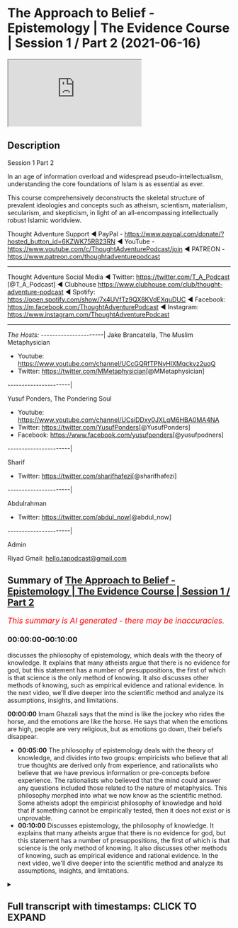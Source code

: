 # The Approach to Belief - Epistemology | The Evidence Course | Session 1 / Part 2 (2021-06-16)

<iframe loading='lazy' allow='autoplay' src='https://www.youtube.com/embed/Unb6O0zpIYM'></iframe>

## Description

Session 1 Part 2

In an age of information overload and widespread pseudo-intellectualism, understanding the core foundations of Islam is as essential as ever.

This course comprehensively deconstructs the skeletal structure of prevalent ideologies and concepts such as atheism, scientism, materialism, secularism, and skepticism, in light of an all-encompassing intellectually robust Islamic worldview.

Thought Adventure Support
◄ PayPal - <https://www.paypal.com/donate/?hosted_button_id=6KZWK75RB23RN>
◄ YouTube - <https://www.youtube.com/c/ThoughtAdventurePodcast/join>
◄ PATREON - <https://www.patreon.com/thoughtadventurepodcast>
____________________________________________________________________

Thought Adventure Social Media
◄ Twitter: <https://twitter.com/T_A_Podcast​​> [@T_A_Podcast]
◄ Clubhouse <https://www.clubhouse.com/club/thought-adventure-podcast>
◄ Spotify: <https://open.spotify.com/show/7x4UVfTz9QX8KVdEXquDUC>
◄ Facebook: <https://m.facebook.com/ThoughtAdventurePodcast>
◄ Instagram: <https://www.instagram.com/ThoughtAdventurePodcast​>

----------------------------------------------------------------

*The Hosts:*
----------------------|
Jake Brancatella, The Muslim Metaphysician

- Youtube: <https://www.youtube.com/channel/UCcGQRfTPNyHlXMqckvz2uqQ>
- Twitter:  <https://twitter.com/MMetaphysician​​> [@MMetaphysician]

----------------------|

Yusuf Ponders, The Pondering Soul

- Youtube: <https://www.youtube.com/channel/UCsiDDxy0JXLqM6HBA0MA4NA>
- Twitter: <https://twitter.com/YusufPonders​​> [@YusufPonders]
- Facebook: <https://www.facebook.com/yusufponders​> [@yusufpodners]

----------------------|

Sharif

- Twitter: <https://twitter.com/sharifhafezi​​> [@sharifhafezi]

----------------------|

Abdulrahman

- Twitter: <https://twitter.com/abdul_now​> [@abdul_now]

----------------------|

Admin

Riyad
Gmail: hello.tapodcast@gmail.com

## Summary of [The Approach to Belief - Epistemology | The Evidence Course | Session 1 / Part 2](https://www.youtube.com/watch?v=Unb6O0zpIYM)

*<span style="color:red; font-size:125%">This summary is AI generated - there may be inaccuracies</span>. [](/)*

### <a onclick="modifyYTiframeseektime('0')">00:00:00-00:10:00</a>

 discusses the philosophy of epistemology, which deals with the theory of knowledge. It explains that many atheists argue that there is no evidence for god, but this statement has a number of presuppositions, the first of which is that science is the only method of knowing. It also discusses other methods of knowing, such as empirical evidence and rational evidence. In the next video, we'll dive deeper into the scientific method and analyze its assumptions, insights, and limitations.

**<a onclick="modifyYTiframeseektime('0')">00:00:00</a>** Imam Ghazali says that the mind is like the jockey who rides the horse, and the emotions are like the horse. He says that when the emotions are high, people are very religious, but as emotions go down, their beliefs disappear.

- **<a onclick="modifyYTiframeseektime('300')">00:05:00</a>** The philosophy of epistemology deals with the theory of knowledge, and divides into two groups: empiricists who believe that all true thoughts are derived only from experience, and rationalists who believe that we have previous information or pre-concepts before experience. The rationalists who believed that the mind could answer any questions included those related to the nature of metaphysics. This philosophy morphed into what we now know as the scientific method. Some atheists adopt the empiricist philosophy of knowledge and hold that if something cannot be empirically tested, then it does not exist or is unprovable.
- **<a onclick="modifyYTiframeseektime('600')">00:10:00</a>** Discusses epistemology, the philosophy of knowledge. It explains that many atheists argue that there is no evidence for god, but this statement has a number of presuppositions, the first of which is that science is the only method of knowing. It also discusses other methods of knowing, such as empirical evidence and rational evidence. In the next video, we'll dive deeper into the scientific method and analyze its assumptions, insights, and limitations.

<details><summary><h2>Full transcript with timestamps: CLICK TO EXPAND</h2></summary>

<a onclick="modifyYTiframeseektime('14')">0:00:14</a> i'm a bird  
<a onclick="modifyYTiframeseektime('16')">0:00:16</a> you have a high temperature you feel a  
<a onclick="modifyYTiframeseektime('19')">0:00:19</a> bit ill  
<a onclick="modifyYTiframeseektime('20')">0:00:20</a> so you think to yourself i'm going to go  
<a onclick="modifyYTiframeseektime('21')">0:00:21</a> to the doctor you tell the doctor your  
<a onclick="modifyYTiframeseektime('24')">0:00:24</a> symptoms  
<a onclick="modifyYTiframeseektime('25')">0:00:25</a> that you've got a headache you feel  
<a onclick="modifyYTiframeseektime('26')">0:00:26</a> feverish and the doctor he closes his  
<a onclick="modifyYTiframeseektime('29')">0:00:29</a> eyes  
<a onclick="modifyYTiframeseektime('30')">0:00:30</a> and he starts mumbling to himself and  
<a onclick="modifyYTiframeseektime('33')">0:00:33</a> then he opens his eyes  
<a onclick="modifyYTiframeseektime('34')">0:00:34</a> and says you've got cancer  
<a onclick="modifyYTiframeseektime('38')">0:00:38</a> and you'll be cured if you give me ten  
<a onclick="modifyYTiframeseektime('40')">0:00:40</a> thousand pounds  
<a onclick="modifyYTiframeseektime('42')">0:00:42</a> what would your reaction be would we  
<a onclick="modifyYTiframeseektime('44')">0:00:44</a> take  
<a onclick="modifyYTiframeseektime('45')">0:00:45</a> what he said on faith after all he is a  
<a onclick="modifyYTiframeseektime('49')">0:00:49</a> doctor  
<a onclick="modifyYTiframeseektime('50')">0:00:50</a> or would we question the doctor and ask  
<a onclick="modifyYTiframeseektime('53')">0:00:53</a> what's the evidence  
<a onclick="modifyYTiframeseektime('55')">0:00:55</a> do you have to make such a claim why  
<a onclick="modifyYTiframeseektime('58')">0:00:58</a> give you ten thousand pounds doesn't  
<a onclick="modifyYTiframeseektime('60')">0:01:00</a> make any sense  
<a onclick="modifyYTiframeseektime('61')">0:01:01</a> now if the doctor stated that he feels  
<a onclick="modifyYTiframeseektime('64')">0:01:04</a> it in his heart  
<a onclick="modifyYTiframeseektime('65')">0:01:05</a> that you have cancer it's an emotion  
<a onclick="modifyYTiframeseektime('67')">0:01:07</a> that he's feeling  
<a onclick="modifyYTiframeseektime('69')">0:01:09</a> would you simply accept this so-called  
<a onclick="modifyYTiframeseektime('72')">0:01:12</a> evidence  
<a onclick="modifyYTiframeseektime('73')">0:01:13</a> evidence based upon emotion i think  
<a onclick="modifyYTiframeseektime('75')">0:01:15</a> pretty much every single person will  
<a onclick="modifyYTiframeseektime('77')">0:01:17</a> probably say  
<a onclick="modifyYTiframeseektime('78')">0:01:18</a> no they wouldn't accept that we'd simply  
<a onclick="modifyYTiframeseektime('81')">0:01:21</a> not base decisions  
<a onclick="modifyYTiframeseektime('82')">0:01:22</a> like on matters of health on simply  
<a onclick="modifyYTiframeseektime('85')">0:01:25</a> emotional grounds similarly imagine  
<a onclick="modifyYTiframeseektime('88')">0:01:28</a> again  
<a onclick="modifyYTiframeseektime('89')">0:01:29</a> you have a kid and he goes to uh  
<a onclick="modifyYTiframeseektime('92')">0:01:32</a> he's doing his high school exams or  
<a onclick="modifyYTiframeseektime('95')">0:01:35</a> college exams  
<a onclick="modifyYTiframeseektime('96')">0:01:36</a> and he comes to a maths question on  
<a onclick="modifyYTiframeseektime('98')">0:01:38</a> integration or calculus  
<a onclick="modifyYTiframeseektime('100')">0:01:40</a> and it's a very difficult question and  
<a onclick="modifyYTiframeseektime('102')">0:01:42</a> so he simply closes his eyes  
<a onclick="modifyYTiframeseektime('105')">0:01:45</a> and he starts thinking or he thinks of  
<a onclick="modifyYTiframeseektime('107')">0:01:47</a> the first answer that pops into his head  
<a onclick="modifyYTiframeseektime('109')">0:01:49</a> and he puts that down  
<a onclick="modifyYTiframeseektime('111')">0:01:51</a> was that acceptable of course not the  
<a onclick="modifyYTiframeseektime('114')">0:01:54</a> reason why i give this  
<a onclick="modifyYTiframeseektime('115')">0:01:55</a> and it sounds you know very silly you  
<a onclick="modifyYTiframeseektime('117')">0:01:57</a> know answer  
<a onclick="modifyYTiframeseektime('118')">0:01:58</a> or question or scenarios but the reason  
<a onclick="modifyYTiframeseektime('121')">0:02:01</a> why i give this is because  
<a onclick="modifyYTiframeseektime('122')">0:02:02</a> many times when we ask people why do  
<a onclick="modifyYTiframeseektime('125')">0:02:05</a> they believe in what they believe  
<a onclick="modifyYTiframeseektime('127')">0:02:07</a> they will either answer well everybody  
<a onclick="modifyYTiframeseektime('129')">0:02:09</a> else believes it  
<a onclick="modifyYTiframeseektime('131')">0:02:11</a> i what's a carrying in society  
<a onclick="modifyYTiframeseektime('134')">0:02:14</a> or which is blindly following or what  
<a onclick="modifyYTiframeseektime('136')">0:02:16</a> they will say  
<a onclick="modifyYTiframeseektime('137')">0:02:17</a> is well i feel some emotional connection  
<a onclick="modifyYTiframeseektime('141')">0:02:21</a> to this particular religious belief or  
<a onclick="modifyYTiframeseektime('143')">0:02:23</a> whatever  
<a onclick="modifyYTiframeseektime('144')">0:02:24</a> other type of belief that the person may  
<a onclick="modifyYTiframeseektime('146')">0:02:26</a> have  
<a onclick="modifyYTiframeseektime('147')">0:02:27</a> and so if we're saying that  
<a onclick="modifyYTiframeseektime('151')">0:02:31</a> life and death or even just an exam  
<a onclick="modifyYTiframeseektime('154')">0:02:34</a> that's not a sufficient methodology to  
<a onclick="modifyYTiframeseektime('156')">0:02:36</a> establish belief  
<a onclick="modifyYTiframeseektime('158')">0:02:38</a> uh it's to establish the answers in a  
<a onclick="modifyYTiframeseektime('160')">0:02:40</a> maths exam  
<a onclick="modifyYTiframeseektime('162')">0:02:42</a> then how can we then establish belief in  
<a onclick="modifyYTiframeseektime('165')">0:02:45</a> our  
<a onclick="modifyYTiframeseektime('165')">0:02:45</a> foundations yeah establish our  
<a onclick="modifyYTiframeseektime('168')">0:02:48</a> foundational beliefs  
<a onclick="modifyYTiframeseektime('169')">0:02:49</a> i the purpose of life on an emotional  
<a onclick="modifyYTiframeseektime('172')">0:02:52</a> basis  
<a onclick="modifyYTiframeseektime('173')">0:02:53</a> obviously it doesn't make any sense so  
<a onclick="modifyYTiframeseektime('175')">0:02:55</a> we have to use  
<a onclick="modifyYTiframeseektime('177')">0:02:57</a> a process of thought now some people  
<a onclick="modifyYTiframeseektime('180')">0:03:00</a> will say yeah but  
<a onclick="modifyYTiframeseektime('181')">0:03:01</a> isn't it the case that people do have an  
<a onclick="modifyYTiframeseektime('184')">0:03:04</a> innate desire to worship  
<a onclick="modifyYTiframeseektime('186')">0:03:06</a> and that's true and we will talk about  
<a onclick="modifyYTiframeseektime('188')">0:03:08</a> this in later future videos and i think  
<a onclick="modifyYTiframeseektime('190')">0:03:10</a> session four  
<a onclick="modifyYTiframeseektime('192')">0:03:12</a> but we don't just allow the innate  
<a onclick="modifyYTiframeseektime('194')">0:03:14</a> desire that did  
<a onclick="modifyYTiframeseektime('195')">0:03:15</a> this what we obviously muslims call the  
<a onclick="modifyYTiframeseektime('197')">0:03:17</a> fitra the desire to worship the creator  
<a onclick="modifyYTiframeseektime('201')">0:03:21</a> leave that as the guide by which we then  
<a onclick="modifyYTiframeseektime('203')">0:03:23</a> direct  
<a onclick="modifyYTiframeseektime('204')">0:03:24</a> our worship because we know that when  
<a onclick="modifyYTiframeseektime('206')">0:03:26</a> people just  
<a onclick="modifyYTiframeseektime('207')">0:03:27</a> use their own feelings as a basis to  
<a onclick="modifyYTiframeseektime('210')">0:03:30</a> make judgments  
<a onclick="modifyYTiframeseektime('211')">0:03:31</a> really important judgments that they'll  
<a onclick="modifyYTiframeseektime('214')">0:03:34</a> add superstition  
<a onclick="modifyYTiframeseektime('216')">0:03:36</a> they'll have beliefs that are unfounded  
<a onclick="modifyYTiframeseektime('218')">0:03:38</a> that there's no evidence for it  
<a onclick="modifyYTiframeseektime('220')">0:03:40</a> and so as a result there's no  
<a onclick="modifyYTiframeseektime('222')">0:03:42</a> trustworthiness  
<a onclick="modifyYTiframeseektime('223')">0:03:43</a> similarly when the emotions are high  
<a onclick="modifyYTiframeseektime('225')">0:03:45</a> they're very religious you know they  
<a onclick="modifyYTiframeseektime('227')">0:03:47</a> really hold on to the belief  
<a onclick="modifyYTiframeseektime('228')">0:03:48</a> and the purpose of life but as emotions  
<a onclick="modifyYTiframeseektime('230')">0:03:50</a> go down suddenly the beliefs  
<a onclick="modifyYTiframeseektime('233')">0:03:53</a> you know disappear or evaporate or  
<a onclick="modifyYTiframeseektime('235')">0:03:55</a> become less and they  
<a onclick="modifyYTiframeseektime('236')">0:03:56</a> they they have that less adherence to  
<a onclick="modifyYTiframeseektime('238')">0:03:58</a> fulfilling what  
<a onclick="modifyYTiframeseektime('239')">0:03:59</a> they believe they should do so  
<a onclick="modifyYTiframeseektime('242')">0:04:02</a> yes the fitra the emotional aspect  
<a onclick="modifyYTiframeseektime('245')">0:04:05</a> exists within human beings but it has a  
<a onclick="modifyYTiframeseektime('248')">0:04:08</a> relationship with the mind as well  
<a onclick="modifyYTiframeseektime('250')">0:04:10</a> imam khazali he gives a profound yet  
<a onclick="modifyYTiframeseektime('252')">0:04:12</a> simple analogy  
<a onclick="modifyYTiframeseektime('254')">0:04:14</a> to explain the importance of the mind as  
<a onclick="modifyYTiframeseektime('256')">0:04:16</a> well as these emotions  
<a onclick="modifyYTiframeseektime('258')">0:04:18</a> and he gives the example or he explains  
<a onclick="modifyYTiframeseektime('260')">0:04:20</a> it by saying that the mind is like  
<a onclick="modifyYTiframeseektime('262')">0:04:22</a> the jockey or the rider yeah and the  
<a onclick="modifyYTiframeseektime('265')">0:04:25</a> heart or the emotions is like the horse  
<a onclick="modifyYTiframeseektime('268')">0:04:28</a> so you have the jockey who rides the  
<a onclick="modifyYTiframeseektime('269')">0:04:29</a> horse  
<a onclick="modifyYTiframeseektime('271')">0:04:31</a> and he says that if you just had a horse  
<a onclick="modifyYTiframeseektime('273')">0:04:33</a> and you let it go  
<a onclick="modifyYTiframeseektime('274')">0:04:34</a> it's going to go in all different  
<a onclick="modifyYTiframeseektime('276')">0:04:36</a> directions yeah it's going to go in this  
<a onclick="modifyYTiframeseektime('278')">0:04:38</a> direction  
<a onclick="modifyYTiframeseektime('278')">0:04:38</a> that direction and if you just had a  
<a onclick="modifyYTiframeseektime('281')">0:04:41</a> rider  
<a onclick="modifyYTiframeseektime('283')">0:04:43</a> without a horse then it will take him  
<a onclick="modifyYTiframeseektime('286')">0:04:46</a> ages to finish the course  
<a onclick="modifyYTiframeseektime('288')">0:04:48</a> so imam ghazali said the best scenario  
<a onclick="modifyYTiframeseektime('291')">0:04:51</a> the best situation to be  
<a onclick="modifyYTiframeseektime('292')">0:04:52</a> is where the jockey rides and directs  
<a onclick="modifyYTiframeseektime('295')">0:04:55</a> the  
<a onclick="modifyYTiframeseektime('296')">0:04:56</a> horse meaning what meaning thought  
<a onclick="modifyYTiframeseektime('298')">0:04:58</a> driven  
<a onclick="modifyYTiframeseektime('299')">0:04:59</a> emotion not emotionally driven thinking  
<a onclick="modifyYTiframeseektime('303')">0:05:03</a> so it's not our emotions leading our  
<a onclick="modifyYTiframeseektime('305')">0:05:05</a> thought but rather it's our thinking  
<a onclick="modifyYTiframeseektime('307')">0:05:07</a> that leads our emotions  
<a onclick="modifyYTiframeseektime('309')">0:05:09</a> so when we look at this question about  
<a onclick="modifyYTiframeseektime('311')">0:05:11</a> purpose of life  
<a onclick="modifyYTiframeseektime('313')">0:05:13</a> really we're asking the question what  
<a onclick="modifyYTiframeseektime('315')">0:05:15</a> does our thinking  
<a onclick="modifyYTiframeseektime('316')">0:05:16</a> what is the evidence based upon a  
<a onclick="modifyYTiframeseektime('318')">0:05:18</a> thinking process leads us to  
<a onclick="modifyYTiframeseektime('320')">0:05:20</a> regardless of this and so this leads us  
<a onclick="modifyYTiframeseektime('323')">0:05:23</a> to the topic  
<a onclick="modifyYTiframeseektime('324')">0:05:24</a> this big word called epistemology  
<a onclick="modifyYTiframeseektime('328')">0:05:28</a> now epistemology is used in philosophy  
<a onclick="modifyYTiframeseektime('330')">0:05:30</a> and all it simply means is  
<a onclick="modifyYTiframeseektime('331')">0:05:31</a> theory of knowledge that is to say what  
<a onclick="modifyYTiframeseektime('334')">0:05:34</a> is the method  
<a onclick="modifyYTiframeseektime('335')">0:05:35</a> we use to determine the ideas we hold it  
<a onclick="modifyYTiframeseektime('338')">0:05:38</a> we hold in the world  
<a onclick="modifyYTiframeseektime('339')">0:05:39</a> you know what do we use what's the  
<a onclick="modifyYTiframeseektime('340')">0:05:40</a> method that we use  
<a onclick="modifyYTiframeseektime('342')">0:05:42</a> once we're clear about the method of how  
<a onclick="modifyYTiframeseektime('345')">0:05:45</a> do we know  
<a onclick="modifyYTiframeseektime('346')">0:05:46</a> the ideas that we hold we can then  
<a onclick="modifyYTiframeseektime('348')">0:05:48</a> distinguish between what is a rational  
<a onclick="modifyYTiframeseektime('350')">0:05:50</a> thought  
<a onclick="modifyYTiframeseektime('352')">0:05:52</a> what is a thought that's built upon  
<a onclick="modifyYTiframeseektime('354')">0:05:54</a> rational evidences  
<a onclick="modifyYTiframeseektime('356')">0:05:56</a> from an irrational one so we need to  
<a onclick="modifyYTiframeseektime('358')">0:05:58</a> understand  
<a onclick="modifyYTiframeseektime('359')">0:05:59</a> how what methodology of thinking we're  
<a onclick="modifyYTiframeseektime('361')">0:06:01</a> going to use  
<a onclick="modifyYTiframeseektime('362')">0:06:02</a> now historically there were two groups  
<a onclick="modifyYTiframeseektime('364')">0:06:04</a> in philosophy  
<a onclick="modifyYTiframeseektime('366')">0:06:06</a> these are two broad groups the first one  
<a onclick="modifyYTiframeseektime('368')">0:06:08</a> that were known as the empiricists  
<a onclick="modifyYTiframeseektime('370')">0:06:10</a> and the second one were known as the  
<a onclick="modifyYTiframeseektime('372')">0:06:12</a> rationalists now  
<a onclick="modifyYTiframeseektime('374')">0:06:14</a> empiricists they believe that all true  
<a onclick="modifyYTiframeseektime('377')">0:06:17</a> thoughts are derived only from  
<a onclick="modifyYTiframeseektime('379')">0:06:19</a> experience  
<a onclick="modifyYTiframeseektime('380')">0:06:20</a> that is to say that the mines are an  
<a onclick="modifyYTiframeseektime('383')">0:06:23</a> empty vessel  
<a onclick="modifyYTiframeseektime('384')">0:06:24</a> or in latin they said taboola raza  
<a onclick="modifyYTiframeseektime('387')">0:06:27</a> meaning a blank slate and the proponents  
<a onclick="modifyYTiframeseektime('391')">0:06:31</a> of a blank slate taboola bularaza argued  
<a onclick="modifyYTiframeseektime('395')">0:06:35</a> against the rationalists the  
<a onclick="modifyYTiframeseektime('397')">0:06:37</a> rationalists they differed they said  
<a onclick="modifyYTiframeseektime('399')">0:06:39</a> we're not a blank slate  
<a onclick="modifyYTiframeseektime('400')">0:06:40</a> when we look when we are born we're not  
<a onclick="modifyYTiframeseektime('402')">0:06:42</a> just born without any preconceptions  
<a onclick="modifyYTiframeseektime('405')">0:06:45</a> any pre ideas or any previous  
<a onclick="modifyYTiframeseektime('408')">0:06:48</a> information  
<a onclick="modifyYTiframeseektime('409')">0:06:49</a> but rather we are born with certain  
<a onclick="modifyYTiframeseektime('412')">0:06:52</a> levels of innate knowledge and innate  
<a onclick="modifyYTiframeseektime('414')">0:06:54</a> ideas  
<a onclick="modifyYTiframeseektime('415')">0:06:55</a> this is what the rationalists said and  
<a onclick="modifyYTiframeseektime('417')">0:06:57</a> so the empiricist said no that's not  
<a onclick="modifyYTiframeseektime('418')">0:06:58</a> correct  
<a onclick="modifyYTiframeseektime('420')">0:07:00</a> and from empiricism or from the  
<a onclick="modifyYTiframeseektime('422')">0:07:02</a> rationalists i should say  
<a onclick="modifyYTiframeseektime('423')">0:07:03</a> they were divided into two further  
<a onclick="modifyYTiframeseektime('425')">0:07:05</a> groups  
<a onclick="modifyYTiframeseektime('426')">0:07:06</a> those who believed that the mind could  
<a onclick="modifyYTiframeseektime('429')">0:07:09</a> answer  
<a onclick="modifyYTiframeseektime('430')">0:07:10</a> any questions including those questions  
<a onclick="modifyYTiframeseektime('433')">0:07:13</a> related to the nature of what they term  
<a onclick="modifyYTiframeseektime('434')">0:07:14</a> metaphysics  
<a onclick="modifyYTiframeseektime('436')">0:07:16</a> so physics is about the study or the  
<a onclick="modifyYTiframeseektime('437')">0:07:17</a> knowledge of the the world that we can  
<a onclick="modifyYTiframeseektime('440')">0:07:20</a> sense  
<a onclick="modifyYTiframeseektime('440')">0:07:20</a> the world that we can observe  
<a onclick="modifyYTiframeseektime('443')">0:07:23</a> metaphysics  
<a onclick="modifyYTiframeseektime('444')">0:07:24</a> is knowledge of the world outside of the  
<a onclick="modifyYTiframeseektime('447')">0:07:27</a> physical world  
<a onclick="modifyYTiframeseektime('449')">0:07:29</a> so they said these rationalists this  
<a onclick="modifyYTiframeseektime('452')">0:07:32</a> particular group within the rationalists  
<a onclick="modifyYTiframeseektime('454')">0:07:34</a> that so long as we really think about  
<a onclick="modifyYTiframeseektime('456')">0:07:36</a> something  
<a onclick="modifyYTiframeseektime('457')">0:07:37</a> deeply we develop a correct logical  
<a onclick="modifyYTiframeseektime('460')">0:07:40</a> argument  
<a onclick="modifyYTiframeseektime('461')">0:07:41</a> what they called a syllogism then we can  
<a onclick="modifyYTiframeseektime('464')">0:07:44</a> determine  
<a onclick="modifyYTiframeseektime('465')">0:07:45</a> all truths whether that is the nature of  
<a onclick="modifyYTiframeseektime('467')">0:07:47</a> heaven  
<a onclick="modifyYTiframeseektime('468')">0:07:48</a> the nature of resurrection where that is  
<a onclick="modifyYTiframeseektime('471')">0:07:51</a> even how to comprehend  
<a onclick="modifyYTiframeseektime('472')">0:07:52</a> the existence of god and the nature of  
<a onclick="modifyYTiframeseektime('474')">0:07:54</a> god  
<a onclick="modifyYTiframeseektime('476')">0:07:56</a> himself so this is with one group  
<a onclick="modifyYTiframeseektime('479')">0:07:59</a> from the rationalists and the  
<a onclick="modifyYTiframeseektime('480')">0:08:00</a> philosophers  
<a onclick="modifyYTiframeseektime('482')">0:08:02</a> second group of rationalists believe  
<a onclick="modifyYTiframeseektime('484')">0:08:04</a> that although we have  
<a onclick="modifyYTiframeseektime('485')">0:08:05</a> previous information or pre-concepts  
<a onclick="modifyYTiframeseektime('489')">0:08:09</a> before experience so before we  
<a onclick="modifyYTiframeseektime('491')">0:08:11</a> experience something  
<a onclick="modifyYTiframeseektime('492')">0:08:12</a> we actually already have some innate  
<a onclick="modifyYTiframeseektime('494')">0:08:14</a> levels of ideas or previous information  
<a onclick="modifyYTiframeseektime('498')">0:08:18</a> they said that the mind is still limited  
<a onclick="modifyYTiframeseektime('501')">0:08:21</a> and thus can only conclude on a limited  
<a onclick="modifyYTiframeseektime('503')">0:08:23</a> number of things  
<a onclick="modifyYTiframeseektime('504')">0:08:24</a> primarily the implications of the  
<a onclick="modifyYTiframeseektime('507')">0:08:27</a> observed  
<a onclick="modifyYTiframeseektime('507')">0:08:27</a> universe and we will explain that a  
<a onclick="modifyYTiframeseektime('509')">0:08:29</a> little later on  
<a onclick="modifyYTiframeseektime('511')">0:08:31</a> as for the empiricists those who  
<a onclick="modifyYTiframeseektime('514')">0:08:34</a> believed we only know  
<a onclick="modifyYTiframeseektime('516')">0:08:36</a> through direct experience as a blank  
<a onclick="modifyYTiframeseektime('518')">0:08:38</a> slate  
<a onclick="modifyYTiframeseektime('520')">0:08:40</a> then this philosophy morphed into what  
<a onclick="modifyYTiframeseektime('522')">0:08:42</a> we now know as the scientific method  
<a onclick="modifyYTiframeseektime('524')">0:08:44</a> and what some atheists hold that we only  
<a onclick="modifyYTiframeseektime('527')">0:08:47</a> know  
<a onclick="modifyYTiframeseektime('528')">0:08:48</a> truths through this scientific method so  
<a onclick="modifyYTiframeseektime('531')">0:08:51</a> empiricism knowledge through experience  
<a onclick="modifyYTiframeseektime('533')">0:08:53</a> we have no innate ideas we can only know  
<a onclick="modifyYTiframeseektime('536')">0:08:56</a> when we've experienced it  
<a onclick="modifyYTiframeseektime('538')">0:08:58</a> this then became some of these  
<a onclick="modifyYTiframeseektime('539')">0:08:59</a> philosophers then started to utilize  
<a onclick="modifyYTiframeseektime('541')">0:09:01</a> these ideas  
<a onclick="modifyYTiframeseektime('542')">0:09:02</a> to develop the scientific method  
<a onclick="modifyYTiframeseektime('546')">0:09:06</a> and some atheists because they adopt  
<a onclick="modifyYTiframeseektime('548')">0:09:08</a> this empiricist  
<a onclick="modifyYTiframeseektime('550')">0:09:10</a> naturalist and scientific or scientism  
<a onclick="modifyYTiframeseektime('553')">0:09:13</a> and we'll in the next video we'll  
<a onclick="modifyYTiframeseektime('555')">0:09:15</a> discuss that in more detail  
<a onclick="modifyYTiframeseektime('557')">0:09:17</a> but some atheists when they adopt this  
<a onclick="modifyYTiframeseektime('560')">0:09:20</a> they say therefore  
<a onclick="modifyYTiframeseektime('561')">0:09:21</a> that if something cannot be empirically  
<a onclick="modifyYTiframeseektime('563')">0:09:23</a> tested  
<a onclick="modifyYTiframeseektime('565')">0:09:25</a> meaning through the scientific method  
<a onclick="modifyYTiframeseektime('568')">0:09:28</a> then  
<a onclick="modifyYTiframeseektime('568')">0:09:28</a> such an idea does not exist or is  
<a onclick="modifyYTiframeseektime('570')">0:09:30</a> unprovable  
<a onclick="modifyYTiframeseektime('572')">0:09:32</a> inevitably this meant many empiricists  
<a onclick="modifyYTiframeseektime('575')">0:09:35</a> believe that god's  
<a onclick="modifyYTiframeseektime('576')">0:09:36</a> existence is unprovable you can't prove  
<a onclick="modifyYTiframeseektime('578')">0:09:38</a> it  
<a onclick="modifyYTiframeseektime('579')">0:09:39</a> as the very nature of the discussion  
<a onclick="modifyYTiframeseektime('581')">0:09:41</a> would  
<a onclick="modifyYTiframeseektime('582')">0:09:42</a> would be to conclude on an existence of  
<a onclick="modifyYTiframeseektime('585')">0:09:45</a> a being i have a creator  
<a onclick="modifyYTiframeseektime('587')">0:09:47</a> that was unsensible unobservable  
<a onclick="modifyYTiframeseektime('590')">0:09:50</a> untestable if you come to the conclusion  
<a onclick="modifyYTiframeseektime('592')">0:09:52</a> that god exists  
<a onclick="modifyYTiframeseektime('594')">0:09:54</a> that conclusion upon a being that exists  
<a onclick="modifyYTiframeseektime('596')">0:09:56</a> outside of the testable known of a known  
<a onclick="modifyYTiframeseektime('599')">0:09:59</a> universe  
<a onclick="modifyYTiframeseektime('600')">0:10:00</a> and therefore the proposition of god is  
<a onclick="modifyYTiframeseektime('602')">0:10:02</a> outside of the physical world  
<a onclick="modifyYTiframeseektime('604')">0:10:04</a> therefore god's existence can either  
<a onclick="modifyYTiframeseektime('606')">0:10:06</a> never be proven  
<a onclick="modifyYTiframeseektime('607')">0:10:07</a> at all or would they some atheist try to  
<a onclick="modifyYTiframeseektime('610')">0:10:10</a> argue  
<a onclick="modifyYTiframeseektime('611')">0:10:11</a> that the existence of god is like  
<a onclick="modifyYTiframeseektime('613')">0:10:13</a> claiming the existence of  
<a onclick="modifyYTiframeseektime('614')">0:10:14</a> pink bunny rabbits in space if you don't  
<a onclick="modifyYTiframeseektime('616')">0:10:16</a> accept that then why would  
<a onclick="modifyYTiframeseektime('618')">0:10:18</a> you accept this so this idea of  
<a onclick="modifyYTiframeseektime('620')">0:10:20</a> epistemology  
<a onclick="modifyYTiframeseektime('622')">0:10:22</a> understanding the method of knowing the  
<a onclick="modifyYTiframeseektime('624')">0:10:24</a> method of knowing  
<a onclick="modifyYTiframeseektime('625')">0:10:25</a> the ideas and differentiating between  
<a onclick="modifyYTiframeseektime('627')">0:10:27</a> rational and irrational ideas  
<a onclick="modifyYTiframeseektime('629')">0:10:29</a> is incredibly important  
<a onclick="modifyYTiframeseektime('632')">0:10:32</a> if this isn't clear we don't are clear  
<a onclick="modifyYTiframeseektime('635')">0:10:35</a> about our method  
<a onclick="modifyYTiframeseektime('636')">0:10:36</a> of developing ideas  
<a onclick="modifyYTiframeseektime('639')">0:10:39</a> then our understanding of how to answer  
<a onclick="modifyYTiframeseektime('641')">0:10:41</a> the question does the creator exist i  
<a onclick="modifyYTiframeseektime('643')">0:10:43</a> where we came from will also not be  
<a onclick="modifyYTiframeseektime('645')">0:10:45</a> clear  
<a onclick="modifyYTiframeseektime('647')">0:10:47</a> so we need to understand how to approach  
<a onclick="modifyYTiframeseektime('649')">0:10:49</a> this question  
<a onclick="modifyYTiframeseektime('650')">0:10:50</a> for instance you'll find many atheists  
<a onclick="modifyYTiframeseektime('652')">0:10:52</a> they'll say  
<a onclick="modifyYTiframeseektime('653')">0:10:53</a> there's no evidence for god and you need  
<a onclick="modifyYTiframeseektime('656')">0:10:56</a> to unpack  
<a onclick="modifyYTiframeseektime('657')">0:10:57</a> what they're saying they're not really  
<a onclick="modifyYTiframeseektime('659')">0:10:59</a> saying there's no evidence for god what  
<a onclick="modifyYTiframeseektime('660')">0:11:00</a> they are really saying  
<a onclick="modifyYTiframeseektime('662')">0:11:02</a> is that there is no scientific and  
<a onclick="modifyYTiframeseektime('664')">0:11:04</a> empirical evidence for god  
<a onclick="modifyYTiframeseektime('666')">0:11:06</a> so this statement therefore has a number  
<a onclick="modifyYTiframeseektime('668')">0:11:08</a> of  
<a onclick="modifyYTiframeseektime('669')">0:11:09</a> presuppositions or assumptions the first  
<a onclick="modifyYTiframeseektime('672')">0:11:12</a> one  
<a onclick="modifyYTiframeseektime('673')">0:11:13</a> is that science is the only method of  
<a onclick="modifyYTiframeseektime('675')">0:11:15</a> knowing  
<a onclick="modifyYTiframeseektime('676')">0:11:16</a> if a matter cannot be directly observed  
<a onclick="modifyYTiframeseektime('680')">0:11:20</a> that means the matter at hand does not  
<a onclick="modifyYTiframeseektime('681')">0:11:21</a> exist or is unprovable  
<a onclick="modifyYTiframeseektime('684')">0:11:24</a> similarly you'll also find many atheists  
<a onclick="modifyYTiframeseektime('686')">0:11:26</a> claim that one day  
<a onclick="modifyYTiframeseektime('688')">0:11:28</a> science will answer all questions about  
<a onclick="modifyYTiframeseektime('691')">0:11:31</a> existence  
<a onclick="modifyYTiframeseektime('692')">0:11:32</a> you know we'll get that one theory the  
<a onclick="modifyYTiframeseektime('694')">0:11:34</a> general unified theory as some  
<a onclick="modifyYTiframeseektime('696')">0:11:36</a> physicists say that will answer all  
<a onclick="modifyYTiframeseektime('699')">0:11:39</a> questions  
<a onclick="modifyYTiframeseektime('701')">0:11:41</a> uh and where the science is uh so they  
<a onclick="modifyYTiframeseektime('704')">0:11:44</a> say these things  
<a onclick="modifyYTiframeseektime('705')">0:11:45</a> but we have to ask the questions okay is  
<a onclick="modifyYTiframeseektime('706')">0:11:46</a> that statement that science  
<a onclick="modifyYTiframeseektime('709')">0:11:49</a> one day will answer all questions is  
<a onclick="modifyYTiframeseektime('711')">0:11:51</a> that actually a scientific  
<a onclick="modifyYTiframeseektime('713')">0:11:53</a> empirical verb verifiable question  
<a onclick="modifyYTiframeseektime('716')">0:11:56</a> verifiable statement in and of itself  
<a onclick="modifyYTiframeseektime('720')">0:12:00</a> so many times in my own personal  
<a onclick="modifyYTiframeseektime('723')">0:12:03</a> discussions  
<a onclick="modifyYTiframeseektime('723')">0:12:03</a> and the debates that i've done before  
<a onclick="modifyYTiframeseektime('726')">0:12:06</a> even tackling the question about the  
<a onclick="modifyYTiframeseektime('728')">0:12:08</a> evidence for god  
<a onclick="modifyYTiframeseektime('729')">0:12:09</a> when a person says there is no evidence  
<a onclick="modifyYTiframeseektime('731')">0:12:11</a> for god i have to address the issue of  
<a onclick="modifyYTiframeseektime('733')">0:12:13</a> the methodology of thinking  
<a onclick="modifyYTiframeseektime('735')">0:12:15</a> is he an empiricist who believes only  
<a onclick="modifyYTiframeseektime('737')">0:12:17</a> science can answer all questions  
<a onclick="modifyYTiframeseektime('739')">0:12:19</a> or do we expand his mind to understand  
<a onclick="modifyYTiframeseektime('742')">0:12:22</a> one  
<a onclick="modifyYTiframeseektime('743')">0:12:23</a> what is science its role its limitations  
<a onclick="modifyYTiframeseektime('747')">0:12:27</a> the axioms that is built upon meaning  
<a onclick="modifyYTiframeseektime('749')">0:12:29</a> the  
<a onclick="modifyYTiframeseektime('750')">0:12:30</a> assumptions that it has to accept and  
<a onclick="modifyYTiframeseektime('752')">0:12:32</a> then secondly  
<a onclick="modifyYTiframeseektime('754')">0:12:34</a> demonstrate that there is other  
<a onclick="modifyYTiframeseektime('756')">0:12:36</a> methodologies of thinking  
<a onclick="modifyYTiframeseektime('758')">0:12:38</a> the other you know methods by which we  
<a onclick="modifyYTiframeseektime('761')">0:12:41</a> can know truths  
<a onclick="modifyYTiframeseektime('762')">0:12:42</a> which are not termed scientific or  
<a onclick="modifyYTiframeseektime('765')">0:12:45</a> empirical  
<a onclick="modifyYTiframeseektime('766')">0:12:46</a> so in the next video we'll dive a little  
<a onclick="modifyYTiframeseektime('768')">0:12:48</a> deeper  
<a onclick="modifyYTiframeseektime('769')">0:12:49</a> into the scientific method and really  
<a onclick="modifyYTiframeseektime('772')">0:12:52</a> analyze what it is  
<a onclick="modifyYTiframeseektime('774')">0:12:54</a> and what are the assumptions insights  
<a onclick="modifyYTiframeseektime('776')">0:12:56</a> and does  
<a onclick="modifyYTiframeseektime('777')">0:12:57</a> it lead to definite conclusive ideas and  
<a onclick="modifyYTiframeseektime('784')">0:13:04</a> principles  
<a onclick="modifyYTiframeseektime('791')">0:13:11</a> you  
</details>
